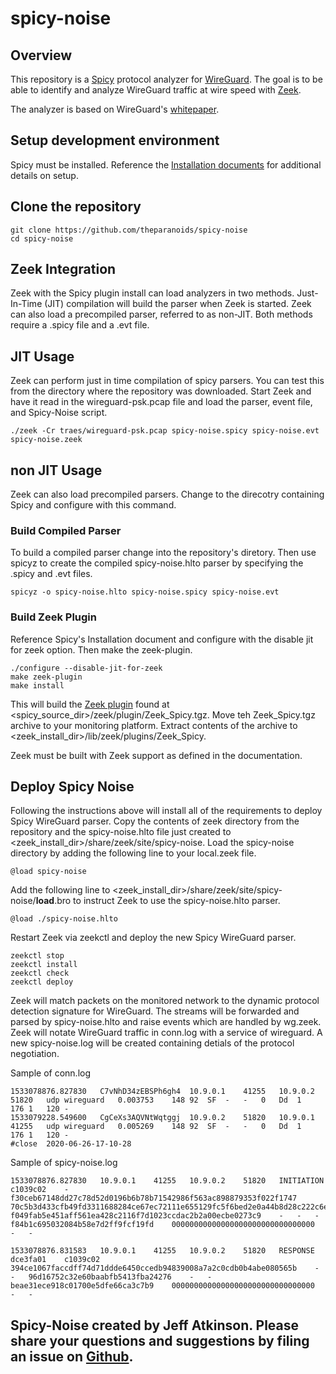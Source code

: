 # spicy-noise

## Overview
This repository is a [Spicy](https://docs.zeek.org/projects/spicy/en/latest/index.html) protocol analyzer for [WireGuard](https://www.wireguard.com/protocol/).  The goal is to be able to identify and analyze WireGuard traffic at wire speed with [Zeek](https://zeek.org).  

The analyzer is based on WireGuard's [whitepaper](https://www.wireguard.com/papers/wireguard.pdf).


## Setup development environment
Spicy must be installed.  Reference the [Installation documents](https://docs.zeek.org/projects/spicy/en/latest/installation.html) for additional details on setup.

## Clone the repository

    git clone https://github.com/theparanoids/spicy-noise
    cd spicy-noise

## Zeek Integration
Zeek with the Spicy plugin install can load analyzers in two methods.  Just-In-Time (JIT) compilation will build the parser when Zeek is started.  Zeek can also load a precompiled parser, referred to as non-JIT.  Both methods require a .spicy file and a .evt file.

## JIT Usage
Zeek can perform just in time compilation of spicy parsers.  You can test this from the directory where the repository was downloaded.  Start Zeek and have it read in the wireguard-psk.pcap file and load the parser, event file,  and Spicy-Noise script.

    ./zeek -Cr traes/wireguard-psk.pcap spicy-noise.spicy spicy-noise.evt spicy-noise.zeek 

## non JIT Usage
Zeek can also load precompiled parsers.  Change to the direcotry containing Spicy and configure with this command.

### Build Compiled Parser

To build a compiled parser change into the repository's diretory. Then use spicyz to create the compiled spicy-noise.hlto parser by specifying the .spicy and .evt files.

    spicyz -o spicy-noise.hlto spicy-noise.spicy spicy-noise.evt

### Build Zeek Plugin
Reference Spicy's Installation document and configure with the disable jit for zeek option.  Then make the zeek-plugin.
    
    ./configure --disable-jit-for-zeek
    make zeek-plugin
    make install

This will build the [Zeek plugin](https://docs.zeek.org/projects/spicy/en/latest/zeek.html?highlight=plugin#installation) found at <spicy_source_dir>/zeek/plugin/Zeek_Spicy.tgz.  Move teh Zeek_Spicy.tgz archive to your monitoring platform.  Extract contents of the archive to <zeek_install_dir>/lib/zeek/plugins/Zeek_Spicy.  

Zeek must be built with Zeek support as defined in the documentation.

## Deploy Spicy Noise

Following the instructions above will install all of the requirements to deploy Spicy WireGuard parser.  Copy the contents of zeek directory from the repository and the spicy-noise.hlto file just created to <zeek_install_dir>/share/zeek/site/spicy-noise.  Load the spicy-noise directory by adding the following line to your local.zeek file.

    @load spicy-noise

Add the following line to <zeek_install_dir>/share/zeek/site/spicy-noise/__load__.bro to instruct Zeek to use the spicy-noise.hlto parser.

    @load ./spicy-noise.hlto

Restart Zeek via zeekctl and deploy the new Spicy WireGuard parser. 

    zeekctl stop
    zeekctl install
    zeekctl check
    zeekctl deploy

Zeek will match packets on the monitored network to the dynamic protocol detection signature for WireGuard.  The streams will be forwarded and parsed by spicy-noise.hlto and raise events which are handled by wg.zeek.  Zeek will notate WireGuard traffic in conn.log with a service of wireguard.  A new spicy-noise.log will be created containing detials of the protocol negotiation.

Sample of conn.log
    
    1533078876.827830	C7vNhD34zEBSPh6gh4	10.9.0.1	41255	10.9.0.2	51820	udp	wireguard	0.003753	148	92	SF	-	-	0	Dd	1	176	1	120	-
    1533079228.549600	CgCeXs3AQVNtWqtggj	10.9.0.2	51820	10.9.0.1	41255	udp	wireguard	0.005269	148	92	SF	-	-	0	Dd	1	176	1	120	-
    #close	2020-06-26-17-10-28

Sample of spicy-noise.log

    1533078876.827830	10.9.0.1	41255	10.9.0.2	51820	INITIATION	c1039c02	-	f30ceb67148dd27c78d52d0196b6b78b71542986f563ac898879353f022f1747	70c5b3d433cfb49fd3311688284ce67ec72111e655129fc5f6bed2e0a44b8d28c222c6e1479a0833c7a1f6417b733c1e	f049fab5e451aff561ea428c2116f7d1023ccdac2b2a00ecbe0273c9	-	-	-	f84b1c695032084b58e7d2ff9fcf19fd	00000000000000000000000000000000	-	-
    
    1533078876.831583	10.9.0.1	41255	10.9.0.2	51820	RESPONSE	dce3fa01	c1039c02	394ce1067faccdff74d71ddde6450ccedb94839008a7a2c0cdb0b4abe080565b	-	-	96d16752c32e60baabfb5413fba24276	-	-	beae31ece918c01700e5dfe66ca3c7b9	00000000000000000000000000000000	-	-
    
## Spicy-Noise created by Jeff Atkinson.  Please share your questions and suggestions by filing an issue on [Github](https://github.com/theparanoids/spicy-noise/issues). 
